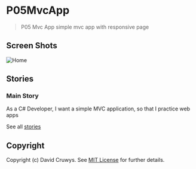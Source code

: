 # P05MvcApp

> P05 Mvc App simple mvc app with responsive page

## Screen Shots

![Home](shot-after1.png 'Before screenshot')

## Stories

### Main Story

As a C# Developer, I want a simple MVC application, so that I practice web apps

See all [stories](./STORIES.md)

## Copyright

Copyright (c) David Cruwys. See [MIT License](LICENSE.txt) for further details.
